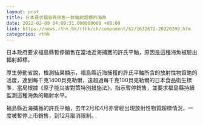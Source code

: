 ```yaml
---
layout: post
title: 日本要求福島縣停售一款輻射超標的海魚
date: 2022-02-09 04:09:31.000000000 +08:00
link: https://news.rthk.hk/rthk/ch/component/k2/1632672-20220209.htm
categories: rthk
---
```


日本政府要求福島縣暫停銷售在當地近海捕獲的許氏平鮋，原因是這種海魚被驗出輻射超標。

厚生勞動省說，檢測結果顯示，福島縣近海捕獲的許氏平鮋所含的放射性物質銫的活度，達到每千克1400貝克勒爾，遠超過每千克100貝克勒爾的日本食品衛生標準，當局根據《原子能災害對策特別措施法》，指示暫停銷售，並要求福島縣持續監測這種海魚的輻射水平。

福島縣近海捕獲的許氏平鮋，去年2月和4月亦曾經出現放射性物質超標情況，一度被暫停上市銷售，到12月取消限制。
